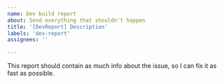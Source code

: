 ```yaml
---
name: Dev build report
about: Send everything that shouldn't happen
title: '[DevReport] Description'
labels: 'dev-report'
assignees: ''

---
```


This report should contain as much info about the issue, so I can fix it as fast as possible.
